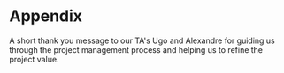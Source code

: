 # Appendix

A short thank you message to our TA's Ugo and Alexandre for guiding us through the project management process and helping us to refine the project value.

